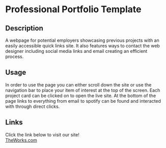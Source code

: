 # Professional Portfolio Template

## Description
A webpage for potential employers showcasing previous projects with an easily accessible quick links site. It also features ways to contact the web designer including social media links and email creating an efficient process.

## Usage
In order to use the page you can either scroll down the site or use the navigation bar to place your item of interest at the top of the screen. Each project card can be clicked on to open the live site. At the bottom of the page links to everything from email to spotify can be found and interacted with through direct clicks.

## Links
Click the link below to visit our site!\
[TheWorks.com](https://alexoserna.github.io/client-portfolio-2023/)